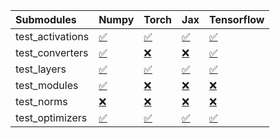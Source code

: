 | Submodules       | Numpy                                                                                                                           | Torch                                                                                                                           | Jax                                                                                                                             | Tensorflow                                                                                                                      |
|:-----------------|:--------------------------------------------------------------------------------------------------------------------------------|:--------------------------------------------------------------------------------------------------------------------------------|:--------------------------------------------------------------------------------------------------------------------------------|:--------------------------------------------------------------------------------------------------------------------------------|
| test_activations | <a href="https://github.com/unifyai/ivy/runs/7858845436?check_suite_focus=true" rel="noopener noreferrer" target="_blank">✅</a> | <a href="https://github.com/unifyai/ivy/runs/7858846371?check_suite_focus=true" rel="noopener noreferrer" target="_blank">✅</a> | <a href="https://github.com/unifyai/ivy/runs/7858847162?check_suite_focus=true" rel="noopener noreferrer" target="_blank">✅</a> | <a href="https://github.com/unifyai/ivy/runs/7858847962?check_suite_focus=true" rel="noopener noreferrer" target="_blank">✅</a> |
| test_converters  | <a href="https://github.com/unifyai/ivy/runs/7858845681?check_suite_focus=true" rel="noopener noreferrer" target="_blank">✅</a> | <a href="https://github.com/unifyai/ivy/runs/7858846492?check_suite_focus=true" rel="noopener noreferrer" target="_blank">❌</a> | <a href="https://github.com/unifyai/ivy/runs/7858847287?check_suite_focus=true" rel="noopener noreferrer" target="_blank">❌</a> | <a href="https://github.com/unifyai/ivy/runs/7858848090?check_suite_focus=true" rel="noopener noreferrer" target="_blank">✅</a> |
| test_layers      | <a href="https://github.com/unifyai/ivy/runs/7858845799?check_suite_focus=true" rel="noopener noreferrer" target="_blank">✅</a> | <a href="https://github.com/unifyai/ivy/runs/7858846628?check_suite_focus=true" rel="noopener noreferrer" target="_blank">✅</a> | <a href="https://github.com/unifyai/ivy/runs/7858847428?check_suite_focus=true" rel="noopener noreferrer" target="_blank">✅</a> | <a href="https://github.com/unifyai/ivy/runs/7858848244?check_suite_focus=true" rel="noopener noreferrer" target="_blank">✅</a> |
| test_modules     | <a href="https://github.com/unifyai/ivy/runs/7858845919?check_suite_focus=true" rel="noopener noreferrer" target="_blank">✅</a> | <a href="https://github.com/unifyai/ivy/runs/7858846752?check_suite_focus=true" rel="noopener noreferrer" target="_blank">❌</a> | <a href="https://github.com/unifyai/ivy/runs/7858847532?check_suite_focus=true" rel="noopener noreferrer" target="_blank">❌</a> | <a href="https://github.com/unifyai/ivy/runs/7858848383?check_suite_focus=true" rel="noopener noreferrer" target="_blank">❌</a> |
| test_norms       | <a href="https://github.com/unifyai/ivy/runs/7858846058?check_suite_focus=true" rel="noopener noreferrer" target="_blank">❌</a> | <a href="https://github.com/unifyai/ivy/runs/7858846890?check_suite_focus=true" rel="noopener noreferrer" target="_blank">❌</a> | <a href="https://github.com/unifyai/ivy/runs/7858847661?check_suite_focus=true" rel="noopener noreferrer" target="_blank">❌</a> | <a href="https://github.com/unifyai/ivy/runs/7858848556?check_suite_focus=true" rel="noopener noreferrer" target="_blank">❌</a> |
| test_optimizers  | <a href="https://github.com/unifyai/ivy/runs/7858846229?check_suite_focus=true" rel="noopener noreferrer" target="_blank">✅</a> | <a href="https://github.com/unifyai/ivy/runs/7858847056?check_suite_focus=true" rel="noopener noreferrer" target="_blank">✅</a> | <a href="https://github.com/unifyai/ivy/runs/7858847814?check_suite_focus=true" rel="noopener noreferrer" target="_blank">✅</a> | <a href="https://github.com/unifyai/ivy/runs/7858848700?check_suite_focus=true" rel="noopener noreferrer" target="_blank">✅</a> |